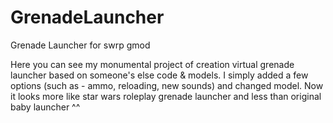# GrenadeLauncher
Grenade Launcher for swrp gmod

Here you can see my monumental project of creation virtual grenade launcher based on someone's else code & models. 
I simply added a few options (such as - ammo, reloading, new sounds) and changed model. 
Now it looks more like star wars roleplay grenade launcher and less than original baby launcher ^^
